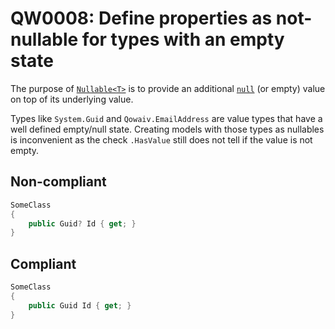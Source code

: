 # QW0008: Define properties as not-nullable for types with an empty state

The purpose of [`Nullable<T>`](https://learn.microsoft.com/en-us/dotnet/csharp/language-reference/builtin-types/nullable-value-types)
is to provide an additional [`null`](https://learn.microsoft.com/en-us/dotnet/csharp/language-reference/keywords/null)
(or empty) value on top of its underlying value.

Types like `System.Guid` and `Qowaiv.EmailAddress` are value types that have a
well defined empty/null state. Creating models with those types as nullables is
inconvenient as the check `.HasValue` still does not tell if the value is not
empty.

## Non-compliant
``` C#
SomeClass
{
    public Guid? Id { get; }
}
```

## Compliant
``` C#
SomeClass
{
    public Guid Id { get; }
}
```
